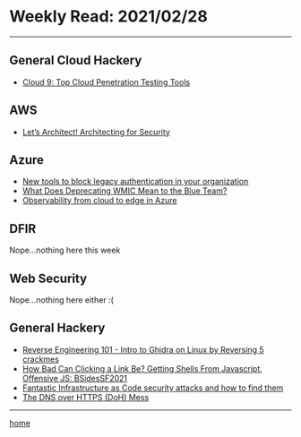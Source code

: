 # Weekly Read: 2021/02/28
----


## General Cloud Hackery

 * [Cloud 9: Top Cloud Penetration Testing Tools](https://bishopfox.com/blog/cloud-pen-testing-tools)


## AWS
 
 * [Let’s Architect! Architecting for Security](https://aws.amazon.com/blogs/architecture/lets-architect-architecting-for-security/)



## Azure

 * [New tools to block legacy authentication in your organization](https://techcommunity.microsoft.com/t5/azure-active-directory-identity/new-tools-to-block-legacy-authentication-in-your-organization/ba-p/1225302)
 * [What Does Deprecating WMIC Mean to the Blue Team?](https://medium.com/@tareq.alkhatib/what-does-deprecating-wmic-mean-to-the-blue-team-2a89c7cbc0b1)
 * [Observability from cloud to edge in Azure](https://azure.microsoft.com/en-gb/blog/observability-from-cloud-to-edge-in-azure/)


## DFIR

 Nope...nothing here this week

## Web Security

 Nope...nothing here either :(


## General Hackery

 * [Reverse Engineering 101 - Intro to Ghidra on Linux by Reversing 5 crackmes](https://www.youtube.com/watch?v=ld2Y_5e4yZ4)
 * [How Bad Can Clicking a Link Be? Getting Shells From Javascript, Offensive JS: BSidesSF2021](https://www.youtube.com/watch?v=gO1XKE2QpHg)
 * [Fantastic Infrastructure as Code security attacks and how to find them](https://about.gitlab.com/blog/2022/02/17/fantastic-infrastructure-as-code-security-attacks-and-how-to-find-them/)
 * [The DNS over HTTPS (DoH) Mess](https://www.blackhillsinfosec.com/the-dns-over-https-doh-mess/)


----
[home](index.md)
